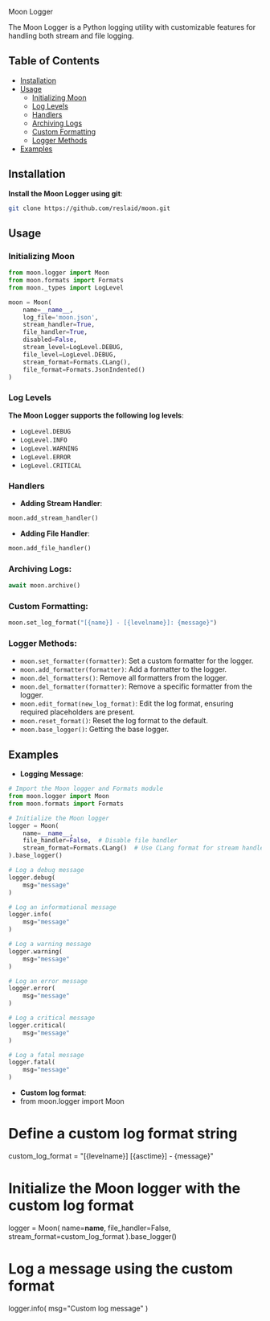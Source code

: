 Moon Logger

The Moon Logger is a Python logging utility with customizable features for handling both stream and file logging.

## Table of Contents

- [Installation](#installation)
- [Usage](#usage)
  - [Initializing Moon](#initializing-moon)
  - [Log Levels](#log-levels)
  - [Handlers](#handlers)
  - [Archiving Logs](#archiving-logs)
  - [Custom Formatting](#custom-formatting)
  - [Logger Methods](#logger-methods)
- [Examples](#examples)

## Installation

**Install the Moon Logger using git**:

```bash
git clone https://github.com/reslaid/moon.git
```

## Usage

### Initializing Moon

```python
from moon.logger import Moon
from moon.formats import Formats
from moon._types import LogLevel

moon = Moon(
    name=__name__,
    log_file='moon.json',
    stream_handler=True,
    file_handler=True,
    disabled=False,
    stream_level=LogLevel.DEBUG,
    file_level=LogLevel.DEBUG,
    stream_format=Formats.CLang(),
    file_format=Formats.JsonIndented()
)
```

### Log Levels

**The Moon Logger supports the following log levels**:

- `LogLevel.DEBUG`
- `LogLevel.INFO`
- `LogLevel.WARNING`
- `LogLevel.ERROR`
- `LogLevel.CRITICAL`

### Handlers

-  **Adding Stream Handler**:
  
  ```python
  moon.add_stream_handler()
  ```
  
-  **Adding File Handler**:
  
  ```python
  moon.add_file_handler()
  ```

### Archiving Logs:

```python
await moon.archive()
```

### Custom Formatting:

```python
moon.set_log_format("[{name}] - [{levelname}]: {message}")
```

### Logger Methods:

- `moon.set_formatter(formatter)`: Set a custom formatter for the logger.
- `moon.add_formatter(formatter)`: Add a formatter to the logger.
- `moon.del_formatters()`: Remove all formatters from the logger.
- `moon.del_formatter(formatter)`: Remove a specific formatter from the logger.
- `moon.edit_format(new_log_format)`: Edit the log format, ensuring required placeholders are present.
- `moon.reset_format()`: Reset the log format to the default.
- `moon.base_logger()`: Getting the base logger.

## Examples

- **Logging Message**:

```python
# Import the Moon logger and Formats module
from moon.logger import Moon
from moon.formats import Formats

# Initialize the Moon logger
logger = Moon(
    name=__name__,
    file_handler=False,  # Disable file handler
    stream_format=Formats.CLang()  # Use CLang format for stream handler
).base_logger()

# Log a debug message
logger.debug(
    msg="message"
)

# Log an informational message
logger.info(
    msg="message"
)

# Log a warning message
logger.warning(
    msg="message"
)

# Log an error message
logger.error(
    msg="message"
)

# Log a critical message
logger.critical(
    msg="message"
)

# Log a fatal message
logger.fatal(
    msg="message"
)
```

- **Custom log format**:
- from moon.logger import Moon

# Define a custom log format string
custom_log_format = "[{levelname}] [{asctime}] - {message}"

# Initialize the Moon logger with the custom log format
logger = Moon(
    name=__name__,
    file_handler=False,
    stream_format=custom_log_format
).base_logger()

# Log a message using the custom format
logger.info(
    msg="Custom log message"
)
